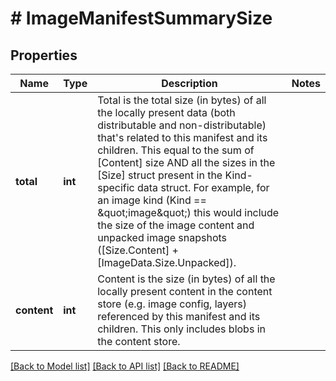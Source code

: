# # ImageManifestSummarySize

## Properties

Name | Type | Description | Notes
------------ | ------------- | ------------- | -------------
**total** | **int** | Total is the total size (in bytes) of all the locally present data (both distributable and non-distributable) that&#39;s related to this manifest and its children. This equal to the sum of [Content] size AND all the sizes in the [Size] struct present in the Kind-specific data struct. For example, for an image kind (Kind &#x3D;&#x3D; \&quot;image\&quot;) this would include the size of the image content and unpacked image snapshots ([Size.Content] + [ImageData.Size.Unpacked]). |
**content** | **int** | Content is the size (in bytes) of all the locally present content in the content store (e.g. image config, layers) referenced by this manifest and its children. This only includes blobs in the content store. |

[[Back to Model list]](../../README.md#models) [[Back to API list]](../../README.md#endpoints) [[Back to README]](../../README.md)
